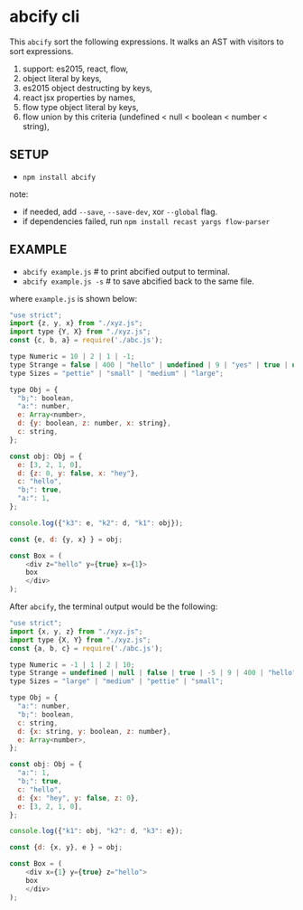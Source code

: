 # abcify cli

This `abcify` sort the following expressions. It walks an AST with visitors to sort expressions.
1. support: es2015, react, flow,
2. object literal by keys,
3. es2015 object destructing by keys,
4. react jsx properties by names,
5. flow type object literal by keys,
6. flow union by this criteria (undefined < null < boolean < number < string),

## SETUP

* `npm install abcify`

note:
- if needed, add `--save`, `--save-dev`, xor `--global` flag.
- if dependencies failed, run `npm install recast yargs flow-parser`

## EXAMPLE

* `abcify example.js` # to print abcified output to terminal.
* `abcify example.js -s` # to save abcified back to the same file.

where `example.js` is shown below:

```javascript
"use strict";
import {z, y, x} from "./xyz.js";
import type {Y, X} from "./xyz.js";
const {c, b, a} = require('./abc.js');

type Numeric = 10 | 2 | 1 | -1;
type Strange = false | 400 | "hello" | undefined | 9 | "yes" | true | null | -5;
type Sizes = "pettie" | "small" | "medium" | "large";

type Obj = {
  "b;": boolean,
  "a:": number,
  e: Array<number>,
  d: {y: boolean, z: number, x: string},
  c: string,
};

const obj: Obj = {
  e: [3, 2, 1, 0],
  d: {z: 0, y: false, x: "hey"},
  c: "hello",
  "b;": true,
  "a:": 1,
};

console.log({"k3": e, "k2": d, "k1": obj});

const {e, d: {y, x} } = obj;

const Box = (
    <div z="hello" y={true} x={1}>
    box
    </div>
);
```

After `abcify`, the terminal output would be the following:

```javascript
"use strict";
import {x, y, z} from "./xyz.js";
import type {X, Y} from "./xyz.js";
const {a, b, c} = require('./abc.js');

type Numeric = -1 | 1 | 2 | 10;
type Strange = undefined | null | false | true | -5 | 9 | 400 | "hello" | "yes";
type Sizes = "large" | "medium" | "pettie" | "small";

type Obj = {
  "a:": number,
  "b;": boolean,
  c: string,
  d: {x: string, y: boolean, z: number},
  e: Array<number>,
};

const obj: Obj = {
  "a:": 1,
  "b;": true,
  c: "hello",
  d: {x: "hey", y: false, z: 0},
  e: [3, 2, 1, 0],
};

console.log({"k1": obj, "k2": d, "k3": e});

const {d: {x, y}, e } = obj;

const Box = (
    <div x={1} y={true} z="hello">
    box
    </div>
);
```
